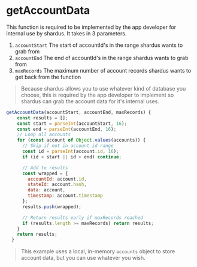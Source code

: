 # getAccountData

This function is required to be implemented by the app developer for internal use by shardus. It takes in 3 parameters.

1. `accountStart` The start of accountId's in the range shardus wants to grab from
2. `accountEnd` The end of accountId's in the range shardus wants to grab from
3. `maxRecords` The maximum number of account records shardus wants to get back from the function

> Because shardus allows you to use whatever kind of database you choose, this is required by the app developer to implement so shardus can grab the account data for it's internal uses.

```javascript
getAccountData(accountStart, accountEnd, maxRecords) {
    const results = [];
    const start = parseInt(accountStart, 16);
    const end = parseInt(accountEnd, 16);
    // Loop all accounts
    for (const account of Object.values(accounts)) {
      // Skip if not in account id range
      const id = parseInt(account.id, 16);
      if (id < start || id > end) continue;

      // Add to results
      const wrapped = {
        accountId: account.id,
        stateId: account.hash,
        data: account,
        timestamp: account.timestamp
      };
      results.push(wrapped);

      // Return results early if maxRecords reached
      if (results.length >= maxRecords) return results;
    }
    return results;
  }
```

> This example uses a local, in-memory `accounts` object to store account data, but you can use whatever you wish.
